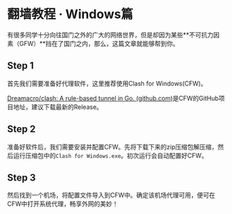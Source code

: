 <!DOCTYPE html>
<html>

<head>
  <meta charset="utf-8">
  <meta name="viewport" content="width=device-width, initial-scale=1.0">
  <title>windows</title>
  <link rel="stylesheet" href="https://stackedit.cn/style.css" />
</head>

<body class="stackedit">
  <div class="stackedit__html"><h1 id="翻墙教程--·--windows篇">翻墙教程  ·  Windows篇</h1>
<p>有很多同学十分向往国门之外的广大的网络世界，但是却因为某些**不可抗力因素（GFW）**挡在了国门之内，那么，这篇文章就能够帮到你。</p>
<h2 id="step-1">Step 1</h2>
<p>首先我们需要准备好代理软件，这里推荐使用Clash for Windows(CFW)。</p>
<p><a href="https://github.com/Dreamacro/clash">Dreamacro/clash: A rule-based tunnel in Go. (github.com)</a>是CFW的GitHub项目地址，建议下载最新的Release。</p>
<h2 id="step-2">Step 2</h2>
<p>准备好软件后，我们需要安装并配置CFW。先将下载下来的zip压缩包解压缩，然后运行压缩包中的<code>Clash for Windows.exe</code>。初次运行会自动配置好CFW。</p>
<h2 id="step-3">Step 3</h2>
<p>然后找到一个机场，将配置文件导入到CFW中。确定该机场代理可用，便可在CFW中打开系统代理，畅享外网的美妙！</p>
</div>
</body>

</html>
